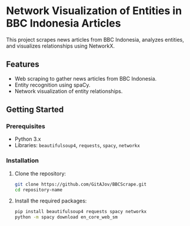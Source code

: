 
# Network Visualization of Entities in BBC Indonesia Articles 

This project scrapes news articles from BBC Indonesia, analyzes entities, and visualizes relationships using NetworkX.

## Features

- Web scraping to gather news articles from BBC Indonesia.
- Entity recognition using spaCy.
- Network visualization of entity relationships.

## Getting Started

### Prerequisites

- Python 3.x
- Libraries: `beautifulsoup4`, `requests`, `spacy`, `networkx`

### Installation

1. Clone the repository:
   ```bash
   git clone https://github.com/GitAJov/BBCScrape.git
   cd repository-name
   ```

2. Install the required packages:
   ```bash
   pip install beautifulsoup4 requests spacy networkx
   python -m spacy download en_core_web_sm
   ```
